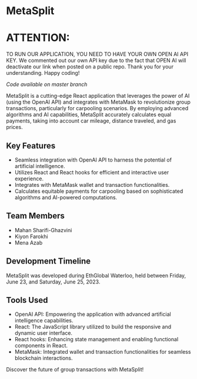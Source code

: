 # MetaSplit

# ATTENTION:
TO RUN OUR APPLICATION, YOU NEED TO HAVE YOUR OWN OPEN AI API KEY. We commented out our own API key due to the fact that OPEN AI will deactivate our link when posted on a public repo. Thank you for your understanding. Happy coding!

*Code available on master branch*

MetaSplit is a cutting-edge React application that leverages the power of AI (using the OpenAI API) and integrates with MetaMask to revolutionize group transactions, particularly for carpooling scenarios. By employing advanced algorithms and AI capabilities, MetaSplit accurately calculates equal payments, taking into account car mileage, distance traveled, and gas prices.

## Key Features

- Seamless integration with OpenAI API to harness the potential of artificial intelligence.
- Utilizes React and React hooks for efficient and interactive user experience.
- Integrates with MetaMask wallet and transaction functionalities.
- Calculates equitable payments for carpooling based on sophisticated algorithms and AI-powered computations.

## Team Members

- Mahan Sharifi-Ghazvini
- Kiyon Farokhi
- Mena Azab

## Development Timeline

MetaSplit was developed during EthGlobal Waterloo, held between Friday, June 23, and Saturday, June 25, 2023.

## Tools Used

- OpenAI API: Empowering the application with advanced artificial intelligence capabilities.
- React: The JavaScript library utilized to build the responsive and dynamic user interface.
- React hooks: Enhancing state management and enabling functional components in React.
- MetaMask: Integrated wallet and transaction functionalities for seamless blockchain interactions.

Discover the future of group transactions with MetaSplit!
